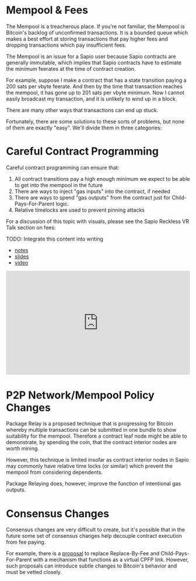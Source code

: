 # Mempool & Fees

The Mempool is a treacherous place. If you're not familiar, the Mempool is
Bitcoin's backlog of unconfirmed transactions. It is a bounded queue which makes a best
effort at storing transactions that pay higher fees and dropping transactions which
pay insufficient fees.

The Mempool is an issue for a Sapio user because Sapio contracts are
generally immutable, which implies that Sapio contracts have to estimate the
minimum feerates at the time of contract creation.

For example, suppose I make a contract that has a state transition paying a
200 sats per vbyte feerate. And then by the time that transaction reaches the
mempool, it has gone up to 201 sats per vbyte minimum. Now I cannot easily
broadcast my transaction, and it is unlikely to wind up in a block.

There are many other ways that transactions can end up stuck.

Fortunately, there are some solutions to these sorts of problems, but none of
them are exactly "easy". We'll divide them in three categories:

# Careful Contract Programming

Careful contract programming can ensure that:

1. All contract transitions pay a high enough minimum we expect to be able to get into the mempool in the future
1. There are ways to inject "gas inputs" into the contract, if needed
1. There are ways to spend "gas outputs" from the contract just for Child-Pays-For-Parent logic.
1. Relative timelocks are used to prevent pinning attacks

For a discussion of this topic with visuals, please see the Sapio Reckless VR
Talk section on fees:

TODO: Integrate this content into writing

- [notes](https://diyhpl.us/wiki/transcripts/vr-bitcoin/2020-07-11-jeremy-rubin-sapio-101/)
- [slides](https://docs.google.com/presentation/d/1X4AGNXJ5yCeHRrf5sa9DarWfDyEkm6fFUlrcIRQtUw4/edit#slide=id.g8bddfc449f_0_358)
- [video](https://youtu.be/4vDuttlImPc?t=1665)

<div style="padding-bottom: 56.25%; position: relative;">
 <iframe style="position:absolute; top:0; left:0; width:100%; height: 100%;" src="https://www.youtube.com/embed/4vDuttlImPc?start=1665"
                                  frameborder="0" allow="accelerometer; autoplay; encrypted-media;
                                               gyroscope; picture-in-picture"
                                                  allowfullscreen></iframe>
</div>

# P2P Network/Mempool Policy Changes

Package Relay is a proposed technique that is progressing for Bitcoin whereby
multiple transactions can be submitted in one bundle to show suitability for
the mempool. Therefore a contract leaf node might be able to demonstrate, by
spending the coin, that the contract interior nodes are worth mining.

However, this technique is limited insofar as contract interior nodes in
Sapio may commonly have relative time locks (or similar) which prevent the
mempool from considering dependents.

Package Relaying does, however, improve the function of intentional gas outputs.

# Consensus Changes

Consensus changes are very difficult to create, but it's possible that in the
future some set of consensus changes help decouple contract execution from fee paying.

For example, there is a
[proposal](https://lists.linuxfoundation.org/pipermail/bitcoin-dev/2020-September/018168.html)
to replace Replace-By-Fee and Child-Pays-For-Parent with a mechanism that
functions as a virtual CPFP link. However, such proposals can introduce
subtle changes to Bitcoin's behavior and must be vetted closely.